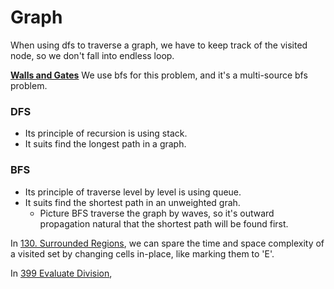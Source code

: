 # Graph

When using dfs to traverse a graph, we have to keep track of the visited node, so we don't fall into endless loop.

**[Walls and Gates](./286_walls_and_gates.py)**
We use bfs for this problem, and it's a multi-source bfs problem.

### DFS
- Its principle of recursion is using stack. 
- It suits find the longest path in a graph.

### BFS
- Its principle of traverse level by level is using queue.
- It suits find the shortest path in an unweighted grah.
  - Picture BFS traverse the graph by waves, so it's outward propagation natural that the shortest path will be found first.

In [130. Surrounded Regions](./130_surrounded_regions.py), we can spare the time and space complexity of a visited set by changing cells in-place, like marking them to 'E'.

In [399 Evaluate Division](./399_evaluate_division.py), 